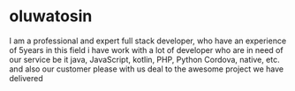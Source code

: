 # oluwatosin
I am a professional  and expert full stack developer, who have an experience of 5years in this field i have work with a lot of developer who are in need of our service be it java, JavaScript, kotlin, PHP, Python Cordova, native, etc. and also our customer please with us deal to the awesome project we have delivered
